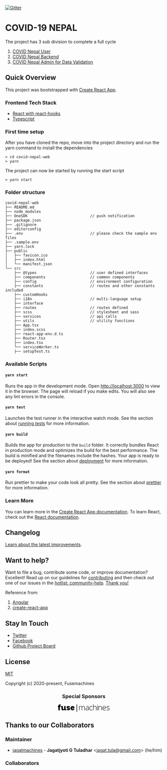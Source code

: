 [![Gitter](https://badges.gitter.im/covidnepalopensource/community.svg)](https://gitter.im/covidnepalopensource/community?utm_source=badge&utm_medium=badge&utm_campaign=pr-badge)

# COVID-19 NEPAL

The project has 3 sub division to complete a full cycle
1) [COVID Nepal User](https://github.com/Fusemachines/covid-nepal-web)
2) [COVID Nepal Backend](https://github.com/Fusemachines/covid-nepal)
3) [COVID Nepal Admin for Data Validation](https://github.com/Fusemachines/covid-nepal-web-admin)

## Quick Overview

This project was bootstrapped with [Create React App](https://github.com/facebook/create-react-app).

### Frontend Tech Stack
- [React with react-hooks](https://reactjs.org/docs/hooks-intro.html)
- [Typescript](https://www.typescriptlang.org/)

### First time setup

After you have cloned the repo, move into the project directory and run the yarn command to install the dependencies
```
> cd covid-nepal-web
> yarn
```
The project can now be started by running the start script
```
> yarn start
```

### Folder structure

```
covid-nepal-web
├── README.md
├── node_modules
├── OneSDK                            // push notification
├── package.json
├── .gitignore
├── editorconfig
├── .env                              // please check the sample env files
├── .sample.env
├── yarn.lock
├── public
│   ├── favicon.ico
│   ├── index.html
│   └── manifest.json
└── src
    ├── @types                        // user defined interfaces
    ├── components                    // common components
    ├── config                        // environment configuration
    ├── constants                     // routes and other constants included
    ├── customHooks
    ├── i18n                          // multi-language setup
    ├── interface
    ├── routes                        // routes defined
    ├── scss                          // stylesheet and sass
    ├── services                      // api calls
    ├── utils                         // utility functions
    ├── App.tsx
    ├── index.scss
    ├── react-app-env.d.ts
    ├── Router.tsx
    ├── index.tsx
    └── serviceWorker.ts
    ├── setupTest.ts
```

### Available Scripts

#### `yarn start`
Runs the app in the development mode.
Open [http://localhost:3000](http://localhost:3000) to view it in the browser.
The page will reload if you make edits.
You will also see any lint errors in the console.

#### `yarn test`
Launches the test runner in the interactive watch mode.
See the section about [running tests](https://facebook.github.io/create-react-app/docs/running-tests) for more information.

#### `yarn build`
Builds the app for production to the `build` folder.
It correctly bundles React in production mode and optimizes the build for the best performance.
The build is minified and the filenames include the hashes.
Your app is ready to be deployed!
See the section about [deployment](https://facebook.github.io/create-react-app/docs/deployment) for more information.

#### `yarn format`
Run prettier to make your code look all pretty.
See the section about [prettier](https://prettier.io/) for more information.

### Learn More

You can learn more in the [Create React App documentation](https://facebook.github.io/create-react-app/docs/getting-started).
To learn React, check out the [React documentation](https://reactjs.org/).

## Changelog

[Learn about the latest improvements][changelog].

## Want to help?

Want to file a bug, contribute some code, or improve documentation? Excellent! Read up on our
guidelines for [contributing][contributing] and then check out one of our issues in the [hotlist: community-help](https://github.com/Fusemachines/covid-nepal-web/labels/hotlist%3A%20community-help).
[Thank you!](https://github.com/Fusemachines/covid-nepal-web/graphs/contributors)


[contributing]: https://github.com/Fusemachines/covid-nepal-web/blob/master/CONTRIBUTING.md
[changelog]: https://github.com/Fusemachines/covid-nepal-web/blob/master/CHANGELOG.md

Reference from:
1) [Angular](https://github.com/angular/angular)
1) [create-react-app](https://github.com/angular/angular)

## Stay In Touch

- [Twitter](https://twitter.com/covidnepalorg)
- [Facebook](https://www.facebook.com/covidnepalorg)
- [Github Project Board](https://github.com/Fusemachines/covid-nepal-web/projects/1)

## License

[MIT](http://opensource.org/licenses/MIT)

Copyright (c) 2020-present, Fusemachines

<h3 align="center">Special Sponsors</h3>
<!--special start-->

<p align="center">
  <a href="https://fusemachines.com" target="_blank">
    <svg xmlns="http://www.w3.org/2000/svg" width="166" height="24.266" viewBox="0 0 166 24.266">
        <path id="logo" d="M1.615,8.791H0v-3.5H1.615V4.979C1.615.583,5.607,0,7.76,0A9.037,9.037,0,0,1,9.105.09V3.857a5.642,5.642,0,0,0-.718-.045c-.9,0-2.243.135-2.243,1.3v.179H8.612v3.5H6.145V18.973H1.66L1.615,8.791ZM84.951,18.973V10.182a4.574,4.574,0,0,0-.762-2.871,2.941,2.941,0,0,0-2.332-.9,3.8,3.8,0,0,0-3.05,1.121,5.226,5.226,0,0,0-.987,3.543v7.849H76.564V9.778c0-2.243-1.032-3.409-3.095-3.409a3.645,3.645,0,0,0-3.05,1.211,6.4,6.4,0,0,0-.942,3.9v7.4H68.266V5.337H69.3L69.567,7.4h.09a3.68,3.68,0,0,1,1.57-1.525,4.732,4.732,0,0,1,2.243-.538c2.108,0,3.454.807,4.082,2.377H77.6a4.676,4.676,0,0,1,1.749-1.749,5.088,5.088,0,0,1,2.512-.628A4.279,4.279,0,0,1,85.131,6.5a5.35,5.35,0,0,1,1.076,3.723v8.746Zm7.984-1.121A4.547,4.547,0,0,0,96.3,16.64a4.679,4.679,0,0,0,1.256-3.409v-1.3l-2.332.09a8.93,8.93,0,0,0-4.037.9,2.518,2.518,0,0,0-1.211,2.332,2.634,2.634,0,0,0,.762,1.974,3.556,3.556,0,0,0,2.2.628Zm4.934,1.076L97.555,16.6h-.09A6.43,6.43,0,0,1,95.4,18.434a5.594,5.594,0,0,1-2.512.538,4.323,4.323,0,0,1-3.05-1.032,3.649,3.649,0,0,1-1.076-2.781,3.472,3.472,0,0,1,1.615-3.05,8.852,8.852,0,0,1,4.71-1.166l2.557-.09v-.673a4.664,4.664,0,0,0-.762-2.871,3.109,3.109,0,0,0-2.512-.987,8.577,8.577,0,0,0-3.857,1.032l-.449-1.076a10.453,10.453,0,0,1,4.351-1.032,4.279,4.279,0,0,1,3.274,1.166A5.123,5.123,0,0,1,98.766,10v8.926Zm9.509.045a5.655,5.655,0,0,1-4.485-1.794,7.316,7.316,0,0,1-1.615-5.068,6.864,6.864,0,0,1,1.7-4.934,5.827,5.827,0,0,1,4.62-1.839,9.072,9.072,0,0,1,3.319.583L110.607,7a9.265,9.265,0,0,0-3.005-.583,4.5,4.5,0,0,0-3.723,1.525,5.978,5.978,0,0,0-1.256,4.126,6.52,6.52,0,0,0,1.256,4.261,4.309,4.309,0,0,0,3.543,1.525,8.721,8.721,0,0,0,3.409-.673V18.3a7.9,7.9,0,0,1-3.454.673Zm15.205,0v-8.7a4.246,4.246,0,0,0-.852-2.96,3.384,3.384,0,0,0-2.646-.9,4.468,4.468,0,0,0-3.5,1.211,5.612,5.612,0,0,0-1.121,3.947v7.4h-1.211V0h1.211V5.876l-.045,1.7h.09a4.4,4.4,0,0,1,1.884-1.749,6.616,6.616,0,0,1,2.826-.538c3.05,0,4.575,1.615,4.575,4.889v8.746l-1.211.045Zm16.82,0v-8.7a4.246,4.246,0,0,0-.852-2.96,3.384,3.384,0,0,0-2.646-.9,4.468,4.468,0,0,0-3.5,1.211,5.612,5.612,0,0,0-1.121,3.947v7.4h-1.211V5.293H131.1l.224,2.108h.09c.852-1.39,2.422-2.108,4.665-2.108,3.05,0,4.575,1.615,4.575,4.889v8.746H139.4Zm9.509-12.6a3.929,3.929,0,0,0-3.095,1.256,5.841,5.841,0,0,0-1.346,3.678h8.3a5.743,5.743,0,0,0-1.032-3.633,3.413,3.413,0,0,0-2.826-1.3Zm.359,12.559a5.752,5.752,0,0,1-4.53-1.794,6.68,6.68,0,0,1-1.615-4.8,7.823,7.823,0,0,1,1.57-5.113,5.142,5.142,0,0,1,4.261-1.929,4.506,4.506,0,0,1,3.723,1.66,6.944,6.944,0,0,1,1.346,4.485v.987h-9.643a5.431,5.431,0,0,0,1.3,3.947,4.514,4.514,0,0,0,3.633,1.435,9.123,9.123,0,0,0,2.018-.179,14.189,14.189,0,0,0,2.2-.673v1.121a11.364,11.364,0,0,1-2.108.673,11.01,11.01,0,0,1-2.153.179ZM166,15.205a3.247,3.247,0,0,1-1.346,2.781,6.758,6.758,0,0,1-3.9.987,9.358,9.358,0,0,1-4.261-.807v-1.3a9.474,9.474,0,0,0,4.261,1.032,5.524,5.524,0,0,0,3.005-.673,2.051,2.051,0,0,0,1.032-1.749c0-3.274-5.921-2.6-7.58-5.248a3.082,3.082,0,0,1-.4-1.615,2.734,2.734,0,0,1,1.256-2.377,6.171,6.171,0,0,1,3.543-.9,10.74,10.74,0,0,1,4.126.807l-.449,1.121a9.76,9.76,0,0,0-3.678-.807A5.347,5.347,0,0,0,159,7a1.662,1.662,0,0,0-.942,1.525c0,3.185,5.876,2.512,7.535,5.2a2.51,2.51,0,0,1,.4,1.48Zm-38.484,3.768h-1.211V5.293h1.211ZM126.933.942a.9.9,0,1,1-.9.9A.9.9,0,0,1,126.933.942ZM59.968.045h1.48v24.22h-1.48ZM48.71,10.271a1.629,1.629,0,0,0-1.525-1.66,2.16,2.16,0,0,0-2.2,1.66ZM47.14,5.293c3.857,0,6.01,2.691,6.01,6.324,0,.449-.09,1.3-.09,1.3H44.853a2.9,2.9,0,0,0,3.05,2.377,6.016,6.016,0,0,0,3.454-1.346l1.749,2.915a8.442,8.442,0,0,1-5.562,2.063,6.762,6.762,0,0,1-7.176-6.818A6.509,6.509,0,0,1,47.14,5.293ZM29.648,13.77s1.884,1.884,3.9,1.884c.628,0,1.032-.179,1.032-.628,0-1.076-6.683-1.435-6.683-5.7,0-2.826,2.691-4.037,5.517-4.037,2.2,0,5.2.628,5.2,2.96v1.3h-3.9V9.195c0-.359-.583-.628-1.211-.628s-1.211.224-1.211.628c0,1.346,6.773,1.166,6.773,5.562,0,2.646-2.377,4.216-5.472,4.216A8.149,8.149,0,0,1,27.674,16.6l1.974-2.826Zm-18.121-4.4a.542.542,0,0,0-.583-.583H9.957v-3.5h4.171c1.3,0,1.884.583,1.884,1.884V13.1c0,2.826,4.261,2.6,4.261,0v-7.8h4.485v9.015a.542.542,0,0,0,.583.583h.987v4.082H22.382A1.827,1.827,0,0,1,20.5,17.134V16.64h-.045a4.575,4.575,0,0,1-4.171,2.287c-2.646,0-4.754-1.256-4.754-5.024V9.374Z">
      </path>
    </svg>
  </a>
</p>

## Thanks to our Collaborators

### Maintainer

* [jagatmachines](https://github.com/jagatmachines) -
**Jagatjyoti G Tuladhar** &lt;jagat.tula@gmail.com&gt; (he/him)

### Collaborators
